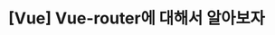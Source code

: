 ---
layout: posts
title: "[Vue] Vue-router에 대해서 알아보자"
categories:
  - Vue
last_modified_at: 2021-05-10
author_profile: true
tags:
  - 웹 프레임워크
  - vue
toc: true
toc_sticky: true
sidebar:
  title: Posts
  nav: "sidebar-contents"
---